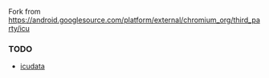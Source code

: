 Fork from https://android.googlesource.com/platform/external/chromium_org/third_party/icu

### TODO
* [icudata](https://github.com/hunter-packages/icu/issues/1)
